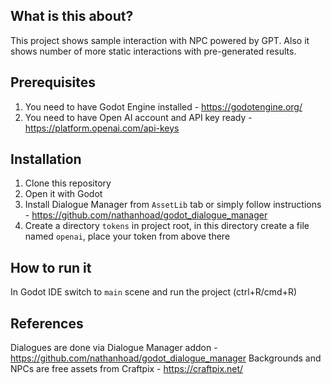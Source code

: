 ## What is this about?
This project shows sample interaction with NPC powered by GPT.
Also it shows number of more static interactions with pre-generated results.

## Prerequisites
1. You need to have Godot Engine installed - https://godotengine.org/
2. You need to have Open AI account and API key ready - https://platform.openai.com/api-keys

## Installation
1. Clone this repository
2. Open it with Godot
3. Install Dialogue Manager from `AssetLib` tab or simply follow instructions - https://github.com/nathanhoad/godot_dialogue_manager
4. Create a directory `tokens` in project root, in this directory create a file named `openai`, place your token from above there

## How to run it
In Godot IDE switch to `main` scene and run the project (ctrl+R/cmd+R)

## References
Dialogues are done via Dialogue Manager addon - https://github.com/nathanhoad/godot_dialogue_manager
Backgrounds and NPCs are free assets from Craftpix - https://craftpix.net/
